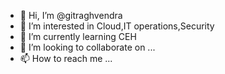 - 👋 Hi, I’m @gitraghvendra
- 👀 I’m interested in Cloud,IT operations,Security
- 🌱 I’m currently learning CEH
- 💞️ I’m looking to collaborate on ...
- 📫 How to reach me ...

<!---
gitraghvendra/gitraghvendra is a ✨ special ✨ repository because its `README.md` (this file) appears on your GitHub profile.
You can click the Preview link to take a look at your changes.
--->

